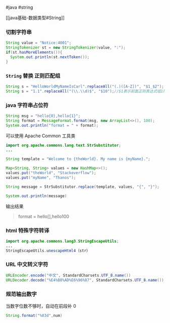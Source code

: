 #java #string

[[java基础-数据类型#String]]

### 切割字符串

```java
String value = "Notice:4001";
StringTokenizer st = new StringTokenizer(value, ":");
if(st.hasMoreElements()){
  System.out.println(st.nextToken());
}
```

### `String` 替换 正则匹配组

```java
String s = "HelloWorldMyNameIsCarl".replaceAll("(.)([A-Z])", "$1_$2");
String s = "1.1".replaceAll("(\\.\\d)$", "$10");//$1表示前面正则表达式组1所捕获到的字符
```

### java 字符串占位符

```java
String msg = "hello{0},hello{1}";
String format = MessageFormat.format(msg, new ArrayList<>(), 100);
System.out.println("format = " + format);

```

可以使用 Apache Common 工具类

```java
import org.apache.commons.lang.text.StrSubstitutor;
...

String template = "Welcome to {theWorld}. My name is {myName}.";

Map<String, String> values = new HashMap<>();
values.put("theWorld", "Stackoverflow");
values.put("myName", "Thanos");

String message = StrSubstitutor.replace(template, values, "{", "}");

System.out.println(message)
```

输出结果

> format = hello[],hello100

### html 特殊字符转译

```java
import org.apache.commons.lang3.StringEscapeUtils;
...
StringEscapeUtils.unescapeHtml4（str）
```

### URL 中文转义字符

```java
URLEncoder.encode("中文", StandardCharsets.UTF_8.name())
URLDecoder.decode("%E4%B8%AD%E6%96%87", StandardCharsets.UTF_8.name())
```

### 规范输出数字

当数字位数不够时，自动在前段补 0

```java
String.format("%03d",num)
```

